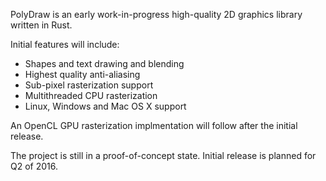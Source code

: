 PolyDraw is an early work-in-progress high-quality 2D graphics library written in Rust.

Initial features will include:

* Shapes and text drawing and blending
* Highest quality anti-aliasing
* Sub-pixel rasterization support
* Multithreaded CPU rasterization
* Linux, Windows and Mac OS X support

An OpenCL GPU rasterization implmentation will follow after the initial release.

The project is still in a proof-of-concept state. Initial release is planned for Q2 of 2016.
